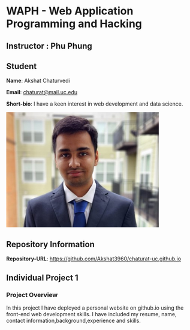 # WAPH - Web Application Programming and Hacking
## Instructor : Phu Phung
## Student
**Name**: Akshat Chaturvedi

**Email**: chaturat@mail.uc.edu

**Short-bio**: I have a keen interest in web development and data science.

![Akshat's headshot](../../images/Headshot.jpg) 

## Repository Information

**Repository-URL**: https://github.com/Akshat3960/chaturat-uc.github.io 

## Individual Project 1 
### Project Overview
In this project I have deployed a personal website on github.io using the front-end web development skills. I have included my resume, name, contact information,background,experience and skills. 
